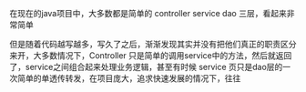 在现在的java项目中，大多数都是简单的 controller service dao 三层，看起来非常简单

但是随着代码越写越多，写久了之后，渐渐发现其实并没有把他们真正的职责区分来开，大多数情况下，Controller 只是简单的调用service中的方法，然后就返回了，service之间组合起来处理业务逻辑，甚至有时候 service 页只是dao层的一次简单的单透传转发，在项目庞大，追求快速发展的情况下，往往